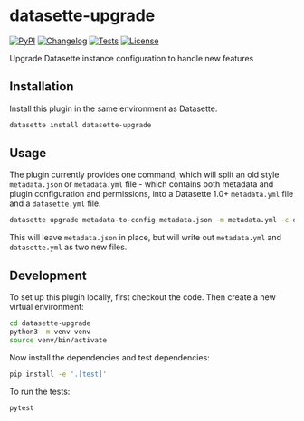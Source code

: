 # datasette-upgrade

[![PyPI](https://img.shields.io/pypi/v/datasette-upgrade.svg)](https://pypi.org/project/datasette-upgrade/)
[![Changelog](https://img.shields.io/github/v/release/datasette/datasette-upgrade?include_prereleases&label=changelog)](https://github.com/datasette/datasette-upgrade/releases)
[![Tests](https://github.com/datasette/datasette-upgrade/workflows/Test/badge.svg)](https://github.com/datasette/datasette-upgrade/actions?query=workflow%3ATest)
[![License](https://img.shields.io/badge/license-Apache%202.0-blue.svg)](https://github.com/datasette/datasette-upgrade/blob/main/LICENSE)

Upgrade Datasette instance configuration to handle new features

## Installation

Install this plugin in the same environment as Datasette.
```bash
datasette install datasette-upgrade
```
## Usage

The plugin currently provides one command, which will split an old style `metadata.json` or `metadata.yml` file - which contains both metadata and plugin configuration and permissions, into a Datasette 1.0+ `metadata.yml` file and a `datasette.yml` file.

```bash
datasette upgrade metadata-to-config metadata.json -m metadata.yml -c datasette.yml
```
This will leave `metadata.json` in place, but will write out `metadata.yml` and `datasette.yml` as two new files.

## Development

To set up this plugin locally, first checkout the code. Then create a new virtual environment:
```bash
cd datasette-upgrade
python3 -m venv venv
source venv/bin/activate
```
Now install the dependencies and test dependencies:
```bash
pip install -e '.[test]'
```
To run the tests:
```bash
pytest
```
